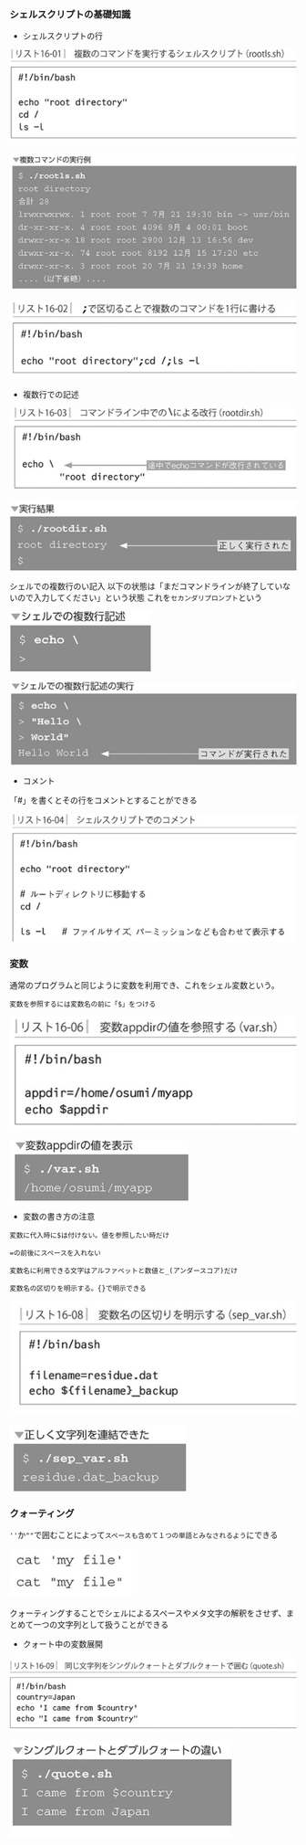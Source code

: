### シェルスクリプトの基礎知識

- シェルスクリプトの行

![alt text](image.png)

![alt text](image-1.png)

![alt text](image-2.png)

- 複数行での記述

![alt text](image-3.png)

![alt text](image-4.png)

シェルでの複数行のい記入
以下の状態は「まだコマンドラインが終了していないので入力してください」という状態
これを`セカンダリプロンプト`という

![alt text](image-5.png)

![alt text](image-6.png)

- コメント

「#」を書くとその行をコメントとすることができる

![alt text](image-7.png)

### 変数

通常のプログラムと同じように変数を利用でき、これをシェル変数という。

`変数を参照するには変数名の前に「$」をつける`

![alt text](image-8.png)

![alt text](image-9.png)

- 変数の書き方の注意

`変数に代入時に$は付けない。値を参照したい時だけ`

`=の前後にスペースを入れない`

`変数名に利用できる文字はアルファベットと数値と_(アンダースコア)だけ`

`変数名の区切りを明示する。{}で明示できる`

![alt text](image-10.png)

![alt text](image-11.png)

### クォーティング

`''`か`""`で囲むことによって`スペースも含めて１つの単語とみなされるよう`にできる

![alt text](image-12.png)

クォーティングすることでシェルによるスペースやメタ文字の解釈をさせず、まとめて一つの文字列として扱うことができる

- クォート中の変数展開

![alt text](image-13.png)

![alt text](image-14.png)

